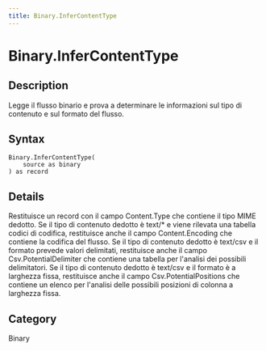 ```yaml
---
title: Binary.InferContentType
---
```


# Binary.InferContentType


## Description

Legge il flusso binario e prova a determinare le informazioni sul tipo di contenuto e sul formato del flusso.


## Syntax

```powerquery
Binary.InferContentType(
    source as binary
) as record
```


## Details

Restituisce un record con il campo Content.Type che contiene il tipo MIME dedotto.    Se il tipo di contenuto dedotto è text/\* e viene rilevata una tabella codici di codifica, restituisce anche il campo Content.Encoding che contiene la codifica del flusso.    Se il tipo di contenuto dedotto è text/csv e il formato prevede valori delimitati, restituisce anche il campo Csv.PotentialDelimiter che contiene una tabella per l'analisi dei possibili delimitatori.    Se il tipo di contenuto dedotto è text/csv e il formato è a larghezza fissa, restituisce anche il campo Csv.PotentialPositions che contiene un elenco per l'analisi delle possibili posizioni di colonna a larghezza fissa.



## Category
Binary

